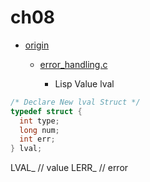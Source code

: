 # ch08

- [origin](https://www.buildyourownlisp.com/chapter8_error_handling)
  - [error_handling.c](https://github.com/orangeduck/BuildYourOwnLisp/blob/master/src/error_handling.c)

    - Lisp Value lval
``` c
/* Declare New lval Struct */
typedef struct {
  int type;
  long num;
  int err;
} lval;
```

LVAL_ // value
LERR_ // error
